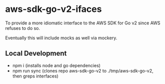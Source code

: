 # aws-sdk-go-v2-ifaces

To provide a more idiomatic interface to the AWS SDK for Go v2 since AWS refuses to do so.

Eventually this will include mocks as well via mockery.

## Local Development

- npm i (installs node and go dependencies)
- npm run sync (clones repo aws-sdk-go-v2 to ./tmp/aws-sdk-go-v2, then greps interfaces)
